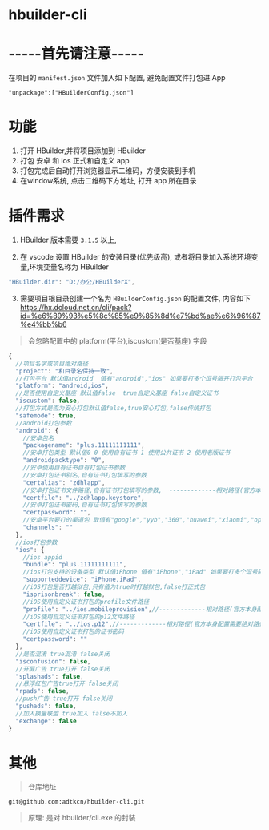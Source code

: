 # hbuilder-cli

# -----首先请注意-----

在项目的 `manifest.json` 文件加入如下配置, 避免配置文件打包进 App

```
"unpackage":["HBuilderConfig.json"]

```

# 功能

1. 打开 HBuilder,并将项目添加到 HBuilder
2. 打包 安卓 和 ios 正式和自定义 app
3. 打包完成后自动打开浏览器显示二维码，方便安装到手机
4. 在window系统, 点击二维码下方地址, 打开 app 所在目录

# 插件需求

1. HBuilder 版本需要 `3.1.5` 以上,

2. 在 vscode 设置 HBuilder 的安装目录(优先级高), 或者将目录加入系统环境变量,环境变量名称为 HBuilder

```js
"HBuilder.dir": "D:/办公/HBuilderX",
```

3. 需要项目根目录创建一个名为 `HBuilderConfig.json` 的配置文件, 内容如下
https://hx.dcloud.net.cn/cli/pack?id=%e6%89%93%e5%8c%85%e9%85%8d%e7%bd%ae%e6%96%87%e4%bb%b6

> 会忽略配置中的 platform(平台),iscustom(是否基座) 字段

```js
{
  //项目名字或项目绝对路径
  "project": "和目录名保持一致",
  //打包平台 默认值android  值有"android","ios" 如果要打多个逗号隔开打包平台
  "platform": "android,ios",
  //是否使用自定义基座 默认值false  true自定义基座 false自定义证书
  "iscustom": false,
  //打包方式是否为安心打包默认值false,true安心打包,false传统打包
  "safemode": true,
  //android打包参数
  "android": {
    //安卓包名
    "packagename": "plus.11111111111",
    //安卓打包类型 默认值0 0 使用自有证书 1 使用公共证书 2 使用老版证书
    "androidpacktype": "0",
    //安卓使用自有证书自有打包证书参数
    //安卓打包证书别名,自有证书打包填写的参数
    "certalias": "zdhlapp",
    //安卓打包证书文件路径,自有证书打包填写的参数,  -------------相对路径(官方本身配置需要绝对路径,我考虑到切换电脑不方便,改为相对路径)-----
    "certfile": "../zdhlapp.keystore",
    //安卓打包证书密码,自有证书打包填写的参数
    "certpassword": "",
    //安卓平台要打的渠道包 取值有"google","yyb","360","huawei","xiaomi","oppo","vivo"，如果要打多个逗号隔开
    "channels": ""
  },
  //ios打包参数
  "ios": {
    //ios appid
    "bundle": "plus.11111111111",
    //ios打包支持的设备类型 默认值iPhone 值有"iPhone","iPad" 如果要打多个逗号隔开打包平台
    "supporteddevice": "iPhone,iPad",
    //iOS打包是否打越狱包,只有值为true时打越狱包,false打正式包
    "isprisonbreak": false,
    //iOS使用自定义证书打包的profile文件路径
    "profile": "../ios.mobileprovision",//-------------相对路径(官方本身配置需要绝对路径,我考虑到切换电脑不方便,改为相对路径)-----
    //iOS使用自定义证书打包的p12文件路径
    "certfile": "../ios.p12",//-------------相对路径(官方本身配置需要绝对路径,我考虑到切换电脑不方便,改为相对路径)-----
    //iOS使用自定义证书打包的证书密码
    "certpassword": ""
  },
  //是否混淆 true混淆 false关闭
  "isconfusion": false,
  //开屏广告 true打开 false关闭
  "splashads": false,
  //悬浮红包广告true打开 false关闭
  "rpads": false,
  //push广告 true打开 false关闭
  "pushads": false,
  //加入换量联盟 true加入 false不加入
  "exchange": false
}

```

# 其他

> 仓库地址

```
git@github.com:adtkcn/hbuilder-cli.git
```

> 原理: 是对 hbuilder/cli.exe 的封装
